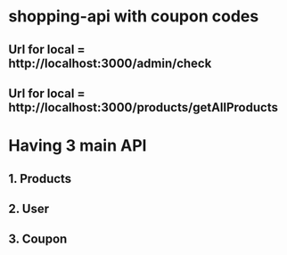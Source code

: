 # shopping-api with coupon codes
## Url for local = http://localhost:3000/admin/check
## Url for local = http://localhost:3000/products/getAllProducts
# Having 3 main API
## 1. Products
## 2. User 
## 3. Coupon
